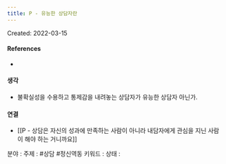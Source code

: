 ```yaml
---
title: P - 유능한 상담자란
---
```


Created: 2022-03-15

>

#### References
- 

#### 생각
- 불확실성을 수용하고 통제감을 내려놓는 상담자가 유능한 상담자 아닌가.

#### 연결
- [[P - 상담은 자신의 성과에 만족하는 사람이 아니라 내담자에게 관심을 지닌 사람이 해야 하는 거니까요]]

분야 : 
주제 : #상담 #정신역동 
키워드 : 
상태 : 
